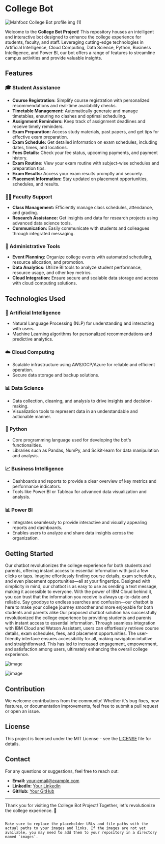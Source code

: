 
# College Bot 
![Mahfooz College Bot profile img (1)](https://github.com/Mahfooz167/Mahfooz_College_Bot/assets/138190810/0936ddf4-79be-4036-aea3-018d538559cc)

Welcome to the **College Bot Project**! This repository houses an intelligent and interactive bot designed to enhance the college experience for students, faculty, and staff. Leveraging cutting-edge technologies in Artificial Intelligence, Cloud Computing, Data Science, Python, Business Intelligence, and Power BI, our bot offers a range of features to streamline campus activities and provide valuable insights.


## Features

### 🎓 Student Assistance

- **Course Registration:** Simplify course registration with personalized recommendations and real-time availability checks.
- **Timetable Management:** Automatically generate and manage timetables, ensuring no clashes and optimal scheduling.
- **Assignment Reminders:** Keep track of assignment deadlines and receive timely reminders.
- **Exam Preparation:** Access study materials, past papers, and get tips for effective exam preparation.
- **Exam Schedule:** Get detailed information on exam schedules, including dates, times, and locations.
- **Fees Details:** Check your fee status, upcoming payments, and payment history.
- **Exam Routine:** View your exam routine with subject-wise schedules and preparation tips.
- **Exam Results:** Access your exam results promptly and securely.
- **Placement Information:** Stay updated on placement opportunities, schedules, and results.

### 🧑‍🏫 Faculty Support
- **Class Management:** Efficiently manage class schedules, attendance, and grading.
- **Research Assistance:** Get insights and data for research projects using advanced data science tools.
- **Communication:** Easily communicate with students and colleagues through integrated messaging.

### 🏢 Administrative Tools
- **Event Planning:** Organize college events with automated scheduling, resource allocation, and promotion.
- **Data Analytics:** Utilize BI tools to analyze student performance, resource usage, and other key metrics.
- **Cloud Integration:** Ensure secure and scalable data storage and access with cloud computing solutions.

## Technologies Used

### 🧠 Artificial Intelligence
- Natural Language Processing (NLP) for understanding and interacting with users.
- Machine Learning algorithms for personalized recommendations and predictive analytics.

### ☁️ Cloud Computing
- Scalable infrastructure using AWS/GCP/Azure for reliable and efficient operation.
- Secure data storage and backup solutions.

### 📊 Data Science
- Data collection, cleaning, and analysis to drive insights and decision-making.
- Visualization tools to represent data in an understandable and actionable manner.

### 🐍 Python
- Core programming language used for developing the bot's functionalities.
- Libraries such as Pandas, NumPy, and Scikit-learn for data manipulation and analysis.

### 📈 Business Intelligence
- Dashboards and reports to provide a clear overview of key metrics and performance indicators.
- Tools like Power BI or Tableau for advanced data visualization and analysis.

### 📊 Power BI
- Integrates seamlessly to provide interactive and visually appealing reports and dashboards.
- Enables users to analyze and share data insights across the organization.

## Getting Started
Our chatbot revolutionizes the college experience for both students and parents, offering instant access to essential information with just a few clicks or taps. Imagine effortlessly finding course details, exam schedules, and even placement opportunities—all at your fingertips. Designed with simplicity in mind, our chatbot is as easy to use as sending a text message, making it accessible to everyone. With the power of IBM Cloud behind it, you can trust that the information you receive is always up-to-date and reliable. Say goodbye to endless searches and confusion—our chatbot is here to make your college journey smoother and more enjoyable for both students and parents alike
Our proposed chatbot solution has successfully revolutionized the college experience by providing students and parents with instant access to essential information. Through seamless integration with IBM Cloud and Watson Assistant, users can effortlessly retrieve course details, exam schedules, fees, and placement opportunities. The user-friendly interface ensures accessibility for all, making navigation intuitive and straightforward. This has led to increased engagement, empowerment, and satisfaction among users, ultimately enhancing the overall college experience.

![image](https://github.com/Mahfooz167/Mahfooz_College_Bot/assets/138190810/676f707e-f5d4-40f8-9e81-f2f5183f5942)


![image](https://github.com/Mahfooz167/Mahfooz_College_Bot/assets/138190810/acaf4a7b-572c-455c-82be-a6c85312bfbd)

## Contribution

We welcome contributions from the community! Whether it's bug fixes, new features, or documentation improvements, feel free to submit a pull request or open an issue.


## License

This project is licensed under the MIT License - see the [LICENSE](LICENSE) file for details.

## Contact

For any questions or suggestions, feel free to reach out:
- **Email:** your-email@example.com
- **LinkedIn:** [Your LinkedIn](https://www.linkedin.com/in/yourprofile)
- **GitHub:** [Your GitHub](https://github.com/yourusername)

---

Thank you for visiting the College Bot Project! Together, let's revolutionize the college experience. 🚀
```

Make sure to replace the placeholder URLs and file paths with the actual paths to your images and links. If the images are not yet available, you may need to add them to your repository in a directory named `images`.
